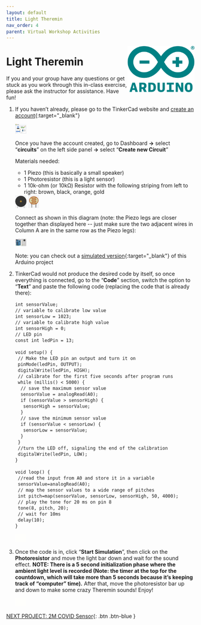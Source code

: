 ```yaml
---
layout: default
title: Light Theremin
nav_order: 4
parent: Virtual Workshop Activities
---
```

<img src="..\images\arduino-icon.png" alt="arduino icon" style="float:right;width:180px;">

# Light Theremin

If you and your group have any questions or get stuck as you work through this in-class exercise, please ask the instructor for assistance.  Have fun!

1.  If you haven’t already, please go to the TinkerCad website and [create an account](https://www.tinkercad.com/){:target="_blank"}

    <img src="..\images\virtual_workshops\hello_world\tinkercad_account.png" alt=" tinkercad account" style="width:30px;">

    Once you have the account created, go to Dashboard **->** select “**circuits**” on the left side panel **->** select “**Create new Circuit**”

    Materials needed: 
    - 1 Piezo (this is basically a small speaker)
    - 1 Photoresistor (this is a light sensor)
    - 1 10k-ohm (or 10k&Omega;) Resistor with the following striping from left to right: brown, black, orange, gold

    <img src="..\images\virtual_workshops\light_theremin\piezo.png" alt="piezo" style="width:30px;">
    <img src="..\images\virtual_workshops\light_theremin\photores.png" alt="photoresistor" style="width:30px;">

    Connect as shown in this diagram (note: the Piezo legs are closer together than displayed here -- just make sure the two adjacent wires in Column A are in the same row as the Piezo legs):

    <img src="..\images\virtual_workshops\light_theremin\breadboard_schematic.png" alt="breadboard" style="width:30px;">

    Note: you can check out a [simulated version](https://goo.gl/Tq5TpD){:target="_blank"} of this Arduino project

2.  TinkerCad would not produce the desired code by itself, so once everything is connected, go to the “**Code**” section, switch the option to “**Text**” and paste the following code (replacing the code that is already there):

    ```
    int sensorValue;
    // variable to calibrate low value
    int sensorLow = 1023;
    // variable to calibrate high value
    int sensorHigh = 0;
    // LED pin
    const int ledPin = 13;

    void setup() {
     // Make the LED pin an output and turn it on
     pinMode(ledPin, OUTPUT);
     digitalWrite(ledPin, HIGH);
     // calibrate for the first five seconds after program runs
     while (millis() < 5000) {
      // save the maximum sensor value
      sensorValue = analogRead(A0);
      if (sensorValue > sensorHigh) {
       sensorHigh = sensorValue;
      }
      // save the minimum sensor value
      if (sensorValue < sensorLow) {
       sensorLow = sensorValue;
      }
     }
     //turn the LED off, signaling the end of the calibration
     digitalWrite(ledPin, LOW);
    }

    void loop() {
     //read the input from A0 and store it in a variable
     sensorValue=analogRead(A0);
     // map the sensor values to a wide range of pitches
     int pitch=map(sensorValue, sensorLow, sensorHigh, 50, 4000);
     // play the tone for 20 ms on pin 8
     tone(8, pitch, 20);
     // wait for 10ms
     delay(10);
    }
    ```

    <img src="..\images\virtual_workshops\light_theremin\animated_code_setup.gif" alt="animated code" style="width:30px;">

3.  Once the code is in, click “**Start Simulation**”, then click on the **Photoresistor** and move the light bar down and wait for the sound effect. 
    **NOTE: There is a 5 second initialization phase where the ambient light level is recorded (Note: the timer at the top for the countdown, which will take more than 5 seconds because it’s keeping track of “computer” time).** After that, move the photoresistor bar up and down to make some crazy Theremin sounds!  Enjoy!

    <img src="..\images\virtual_workshops\light_theremin\animated_breadboard.gif" alt="animated breadboard" style="width:30px;">

[NEXT PROJECT: 2M COVID Sensor](2M_covid_sensor.html){: .btn .btn-blue }
